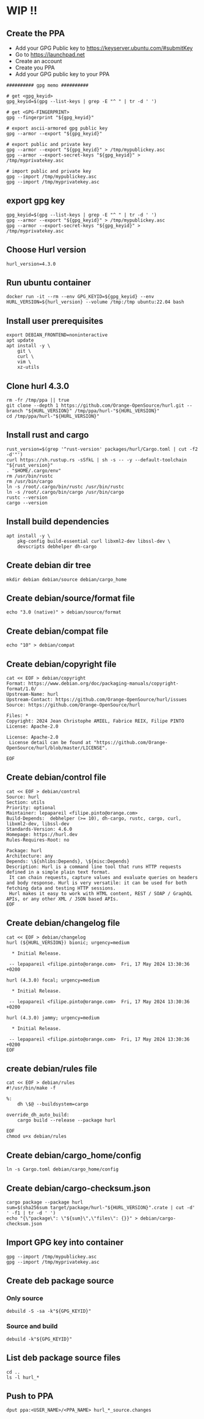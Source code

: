 # WIP !!

## Create the PPA

- Add your GPG Public key to https://keyserver.ubuntu.com/#submitKey
- Go to https://launchpad.net
- Create an account
- Create you PPA
- Add your GPG public key to your PPA

```
########## gpg memo ##########

# get <gpg_keyid>
gpg_keyid=$(gpg --list-keys | grep -E "^ " | tr -d ' ')

# get <GPG-FINGERPRINT>
gpg --fingerprint "${gpg_keyid}"

# export ascii-armored gpg public key
gpg --armor --export "${gpg_keyid}"

# export public and private key
gpg --armor --export "${gpg_keyid}" > /tmp/mypublickey.asc
gpg --armor --export-secret-keys "${gpg_keyid}" > /tmp/myprivatekey.asc

# import public and private key
gpg --import /tmp/mypublickey.asc
gpg --import /tmp/myprivatekey.asc
```

## export gpg key

```
gpg_keyid=$(gpg --list-keys | grep -E "^ " | tr -d ' ')
gpg --armor --export "${gpg_keyid}" > /tmp/mypublickey.asc
gpg --armor --export-secret-keys "${gpg_keyid}" > /tmp/myprivatekey.asc
```
## Choose Hurl version

```
hurl_version=4.3.0
```
## Run ubuntu container

```
docker run -it --rm --env GPG_KEYID=${gpg_keyid} --env HURL_VERSION=${hurl_version} --volume /tmp:/tmp ubuntu:22.04 bash
```

## Install user prerequisites

```
export DEBIAN_FRONTEND=noninteractive
apt update
apt install -y \
    git \
    curl \
    vim \
    xz-utils
```

## Clone hurl 4.3.0

```
rm -fr /tmp/ppa || true
git clone --depth 1 https://github.com/Orange-OpenSource/hurl.git --branch "${HURL_VERSION}" /tmp/ppa/hurl-"${HURL_VERSION}"
cd /tmp/ppa/hurl-"${HURL_VERSION}"
```

## Install rust and cargo

```
rust_version=$(grep '^rust-version' packages/hurl/Cargo.toml | cut -f2 -d'"')
curl https://sh.rustup.rs -sSfkL | sh -s -- -y --default-toolchain "${rust_version}"
. "$HOME/.cargo/env"
rm /usr/bin/rustc
rm /usr/bin/cargo
ln -s /root/.cargo/bin/rustc /usr/bin/rustc
ln -s /root/.cargo/bin/cargo /usr/bin/cargo
rustc --version
cargo --version
```

## Install build dependencies

```
apt install -y \
    pkg-config build-essential curl libxml2-dev libssl-dev \
    devscripts debhelper dh-cargo
```

## Create debian dir tree

```
mkdir debian debian/source debian/cargo_home
```

## Create debian/source/format file

```
echo "3.0 (native)" > debian/source/format
```

## Create debian/compat file

```
echo "10" > debian/compat
```

## Create debian/copyright file

```
cat << EOF > debian/copyright
Format: https://www.debian.org/doc/packaging-manuals/copyright-format/1.0/
Upstream-Name: hurl
Upstream-Contact: https://github.com/Orange-OpenSource/hurl/issues
Source: https://github.com/Orange-OpenSource/hurl

Files: *
Copyright: 2024 Jean Christophe AMIEL, Fabrice REIX, Filipe PINTO
License: Apache-2.0

License: Apache-2.0
 License detail can be found at "https://github.com/Orange-OpenSource/hurl/blob/master/LICENSE".

EOF
```

## Create debian/control file

```
cat << EOF > debian/control
Source: hurl
Section: utils
Priority: optional
Maintainer: lepapareil <filipe.pinto@orange.com>
Build-Depends:  debhelper (>= 10), dh-cargo, rustc, cargo, curl, libxml2-dev, libssl-dev
Standards-Version: 4.6.0
Homepage: https://hurl.dev
Rules-Requires-Root: no

Package: hurl
Architecture: any
Depends: \${shlibs:Depends}, \${misc:Depends}
Description: Hurl is a command line tool that runs HTTP requests defined in a simple plain text format.
 It can chain requests, capture values and evaluate queries on headers and body response. Hurl is very versatile: it can be used for both fetching data and testing HTTP sessions.
 Hurl makes it easy to work with HTML content, REST / SOAP / GraphQL APIs, or any other XML / JSON based APIs.
EOF
```

## Create debian/changelog file

```
cat << EOF > debian/changelog
hurl (${HURL_VERSION}) bionic; urgency=medium

  * Initial Release.

 -- lepapareil <filipe.pinto@orange.com>  Fri, 17 May 2024 13:30:36 +0200

hurl (4.3.0) focal; urgency=medium

  * Initial Release.

 -- lepapareil <filipe.pinto@orange.com>  Fri, 17 May 2024 13:30:36 +0200

hurl (4.3.0) jammy; urgency=medium

  * Initial Release.

 -- lepapareil <filipe.pinto@orange.com>  Fri, 17 May 2024 13:30:36 +0200
EOF
```

## create debian/rules file

```
cat << EOF > debian/rules
#!/usr/bin/make -f

%:
	dh \$@ --buildsystem=cargo

override_dh_auto_build:
	cargo build --release --package hurl

EOF
chmod u+x debian/rules
```

## Create debian/cargo_home/config

```
ln -s Cargo.toml debian/cargo_home/config
```

## Create debian/cargo-checksum.json

```
cargo package --package hurl
sum=$(sha256sum target/package/hurl-"${HURL_VERSION}".crate | cut -d' ' -f1 | tr -d ' ')
echo "{\"package\": \"${sum}\",\"files\": {}}" > debian/cargo-checksum.json
```

## Import GPG key into container

```
gpg --import /tmp/mypublickey.asc
gpg --import /tmp/myprivatekey.asc
```

## Create deb package source

### Only source

```
debuild -S -sa -k"${GPG_KEYID}"
```

### Source and build

```
debuild -k"${GPG_KEYID}"
```
## List deb package source files

```
cd ..
ls -l hurl_*
```

## Push to PPA

```
dput ppa:<USER_NAME>/<PPA_NAME> hurl_*_source.changes
```
